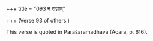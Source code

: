 +++
title = "093 न राज्ञाम्"

+++
(Verse 93 of others.)

This verse is quoted in Parāśaramādhava (Ācāra, p. 616).



